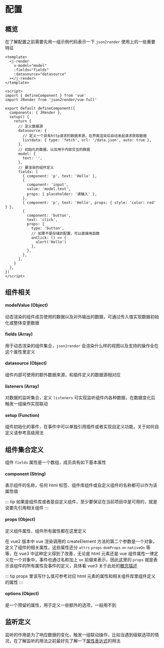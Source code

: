 # 配置

## 概览

在了解配置之前需要先用一组示例代码表示一下 `json2render` 使用上的一些重要特征

```vue
<template>
  <j-render
    v-model="model"
    :fields="fields"
    :datasource="datasource"
  ></j-render>
</template>

<script>
import { defineComponent } from 'vue'
import JRender from 'json2render/vue-full'

export default defineComponent({
  components: { JRender },
  setup() {
    return {
      // 定义数据源
      datasource: {
        // 定义一个具有http请求的数据来源，在界面渲染后自动发起请求获取数据
        listdata: { type: 'fetch', url: '/data.json', auto: true },
      },
      // 初始化的数据，以及用于内部交互的数据
      model: {
        text: '',
      },
      // 要渲染的组件定义
      fields: [
        { component: 'p', text: 'Hello' },
        {
          component: 'input',
          value: 'model.text',
          props: { placeholder: '请输入' },
        },
        { component: 'p', text: 'Hello', props: { style: 'color: red' } },
        {
          component: 'button',
          text: 'click',
          props: {
            type: 'button',
            // 如果不是存储的配置，可以直接用函数
            onClick: () => {
              alert('Hello')
            },
          },
        },
      ],
    }
  },
})
</script>
```

## 组件相关

#### modelValue (Object)

动态渲染的组件成员使用的数据以及对外输出的数据，可通过传入值实现数据初始化或整体变更数据

#### fields (Array)

用于动态渲染的组件集合，`json2render` 会渲染什么样的视图以及支持的操作全在这个属性里定义

#### datasource (Object)

组件内部可使用的额外数据来源，和插件定义的数据源相对应

#### listeners (Array)

对数据的监听集合，定义 `listeners` 可实现监听组件内各种数据，在数据变化后触发一组操作实现联动

#### setup (Function)

组件初始化的事件，在事件中可以单独引用插件或者实现自定义功能，关于如何自定义请参考高级用法

## 组件集合定义

组件 `fields` 属性是一个数组，成员具有如下基本属性

#### component (String)

表示组件的名称，任何 html 标签、组件库组件或自定义组件的名称都可以作为该属性值

::: tip
如果是组件库或者是自定义组件，至少要保证在当前项目中是可用的，就是说要先引用相关组件
:::

#### props (Object)

定义组件属性，组件所有属性都在这里定义

在 vue2 版本中 vue 渲染调用的 createElement 方法的第二个参数是一个对象，定义了组件的相关属性，这些属性还分 `attrs` `props` `domProps` `on` `nativeOn` 等等，在 vue3 中这种定义得到了改善，无论是 html 元素还是 vue 组件属性一律定义在一个对象中，事件也通过名称加上 `on` 前缀来表示，因此这里的 `props` 就是表示该组件的所有属性及事件的定义，具体看 vue3 关于此处的[概念描述](https://www.vue3js.cn/docs/zh/api/global-api.html#%E5%8F%82%E6%95%B0-2)

::: tip
props 里该写什么值可参考对应 html 元素的属性和相关组件库里组件定义的属性
:::

#### options (Object)

是一个预留的属性，用于定义一些额外的选项，一般用不到

## 监听定义

监听的作用是为了响应数据的变化，触发一组联动操作，比如当遇到级联选项的情况，在了解监听的用法之前最好先了解一下[属性表达式](/json-to-render/guide/prop-transform.html)的用法
